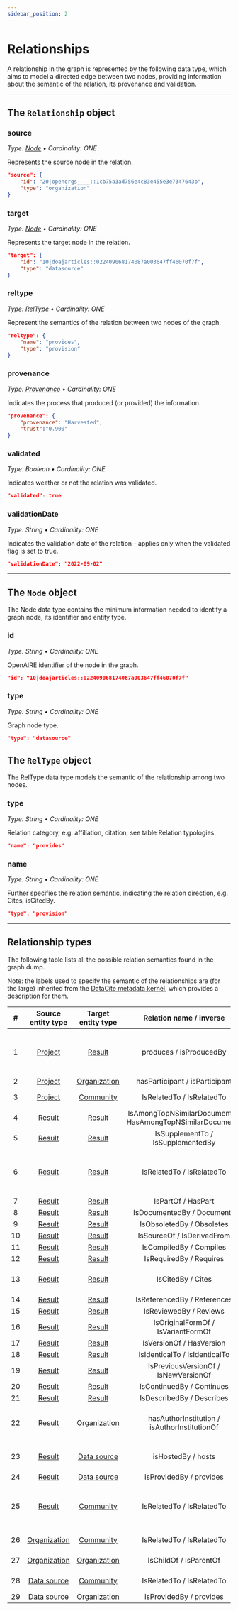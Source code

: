 ```yaml
---
sidebar_position: 2
---
```


# Relationships

A relationship in the graph is represented by the following data type, which aims to model a directed edge between two nodes, providing information about the semantic of the relation, its provenance and validation.

--- 

## The `Relationship` object

### source
_Type: [Node](#the-node-object) &bull; Cardinality: ONE_

Represents the source node in the relation.

```json
"source": {
    "id": "20|openorgs____::1cb75a3ad756e4c83e455e3e7347643b",
    "type": "organization"
}
```

### target
_Type: [Node](#the-node-object) &bull; Cardinality: ONE_

Represents the target node in the relation.

```json
"target": {
    "id": "10|doajarticles::022409068174087a003647ff46070f7f",
    "type": "datasource"
}
```

### reltype
_Type: [RelType](#the-reltype-object) &bull; Cardinality: ONE_

Represent the semantics of the relation between two nodes of the graph.

```json
"reltype": {
    "name": "provides",
    "type": "provision"
}
```
### provenance
_Type: [Provenance](entities/other#provenance-1) &bull; Cardinality: ONE_

Indicates the process that produced (or provided) the information.

```json
"provenance": {
    "provenance": "Harvested",
    "trust":"0.900"
}
```

### validated
_Type: Boolean &bull; Cardinality: ONE_

Indicates weather or not the relation was validated.

```json
"validated": true
```

### validationDate
_Type: String &bull; Cardinality: ONE_

Indicates the validation date of the relation - applies only when the validated flag is set to true.

```json
"validationDate": "2022-09-02"
```

--- 

## The `Node` object

The Node data type contains the minimum information needed to identify a graph node, its identifier and entity type.


### id
_Type: String &bull; Cardinality: ONE_

OpenAIRE identifier of the node in the graph.

```json
"id": "10|doajarticles::022409068174087a003647ff46070f7f"
```
    
### type
_Type: String &bull; Cardinality: ONE_

Graph node type.

```json
"type": "datasource"
```

## The `RelType` object

The RelType data type models the semantic of the relationship among two nodes.

### type
_Type: String &bull; Cardinality: ONE_

Relation category, e.g. affiliation, citation, see table Relation typologies.

```json
"name": "provides"
```

### name
_Type: String &bull; Cardinality: ONE_

Further specifies the relation semantic, indicating the relation direction, e.g. Cites, isCitedBy.

```json
"type": "provision"
```
--- 

## Relationship types

The following table lists all the possible relation semantics found in the graph dump.

Note: the labels used to specify the semantic of the relationships are (for the large) inherited from the [DataCite metadata kernel](https://schema.datacite.org/meta/kernel-4.4/doc/DataCite-MetadataKernel_v4.4.pdf), which provides a description for them.

|  # | Source entity type                     | Target entity type                     | Relation name / inverse                                    | Provenance                                      |
|:--:|:--------------------------------------:|:--------------------------------------:|:----------------------------------------------------------:|:-----------------------------------------------:|
| 1  | [Project](entities/project)            | [Result](entities/result)              | produces / isProducedBy                                    | Harvested, Inferred by OpenAIRE, Linked by user |
| 2  | [Project](entities/project)            | [Organization](entities/organization)  | hasParticipant / isParticipant                             | Harvested                                       |
| 3  | [Project](entities/project)            | [Community](entities/community)        | IsRelatedTo / IsRelatedTo                                  | Linked by user                                  |
| 4  | [Result](entities/result)              | [Result](entities/result)              | IsAmongTopNSimilarDocuments / HasAmongTopNSimilarDocuments | Inferred by OpenAIRE                            |
| 5  | [Result](entities/result)              | [Result](entities/result)              | IsSupplementTo / IsSupplementedBy                          | Harvested                                       |
| 6  | [Result](entities/result)              | [Result](entities/result)              | IsRelatedTo / IsRelatedTo                                  | Harvested, Inferred by OpenAIRE, Linked by user |
| 7  | [Result](entities/result)              | [Result](entities/result)              | IsPartOf / HasPart                                         | Harvested                                       |
| 8  | [Result](entities/result)              | [Result](entities/result)              | IsDocumentedBy / Documents                                 | Harvested                                       |
| 9  | [Result](entities/result)              | [Result](entities/result)              | IsObsoletedBy / Obsoletes                                  | Harvested                                       |
| 10 | [Result](entities/result)              | [Result](entities/result)              | IsSourceOf / IsDerivedFrom                                 | Harvested                                       |
| 11 | [Result](entities/result)              | [Result](entities/result)              | IsCompiledBy / Compiles                                    | Harvested                                       |
| 12 | [Result](entities/result)              | [Result](entities/result)              | IsRequiredBy / Requires                                    | Harvested                                       |
| 13 | [Result](entities/result)              | [Result](entities/result)              | IsCitedBy / Cites                                          | Harvested, Inferred by OpenAIRE                 |
| 14 | [Result](entities/result)              | [Result](entities/result)              | IsReferencedBy / References                                | Harvested                                       |
| 15 | [Result](entities/result)              | [Result](entities/result)              | IsReviewedBy / Reviews                                     | Harvested                                       |
| 16 | [Result](entities/result)              | [Result](entities/result)              | IsOriginalFormOf / IsVariantFormOf                         | Harvested                                       |
| 17 | [Result](entities/result)              | [Result](entities/result)              | IsVersionOf / HasVersion                                   | Harvested                                       |
| 18 | [Result](entities/result)              | [Result](entities/result)              | IsIdenticalTo / IsIdenticalTo                              | Harvested                                       |
| 19 | [Result](entities/result)              | [Result](entities/result)              | IsPreviousVersionOf / IsNewVersionOf                       | Harvested                                       |
| 20 | [Result](entities/result)              | [Result](entities/result)              | IsContinuedBy / Continues                                  | Harvested                                       |
| 21 | [Result](entities/result)              | [Result](entities/result)              | IsDescribedBy / Describes                                  | Harvested                                       |
| 22 | [Result](entities/result)              | [Organization](entities/organization)  | hasAuthorInstitution / isAuthorInstitutionOf               | Harvested, Inferred by OpenAIRE [(more)](relationships/hasAuthorInstitution)                 |
| 23 | [Result](entities/result)              | [Data source](entities/data-source)    | isHostedBy / hosts                                         | Harvested, Inferred by OpenAIRE                 |
| 24 | [Result](entities/result)              | [Data source](entities/data-source)    | isProvidedBy / provides                                    | Harvested                                       |
| 25 | [Result](entities/result)              | [Community](entities/community)        | IsRelatedTo / IsRelatedTo                                  | Harvested, Inferred by OpenAIRE, Linked by user |
| 26 | [Organization](entities/organization)  | [Community](entities/community)        | IsRelatedTo / IsRelatedTo                                  | Linked by user                                  |
| 27 | [Organization](entities/organization)  | [Organization](entities/organization)  | IsChildOf / IsParentOf                                     | Linked by user                                  |
| 28 | [Data source](entities/data-source)    | [Community](entities/community)        | IsRelatedTo / IsRelatedTo                                  | Linked by user                                  |
| 29 | [Data source](entities/data-source)    | [Organization](entities/organization)  | isProvidedBy / provides                                    | Harvested                                       |

